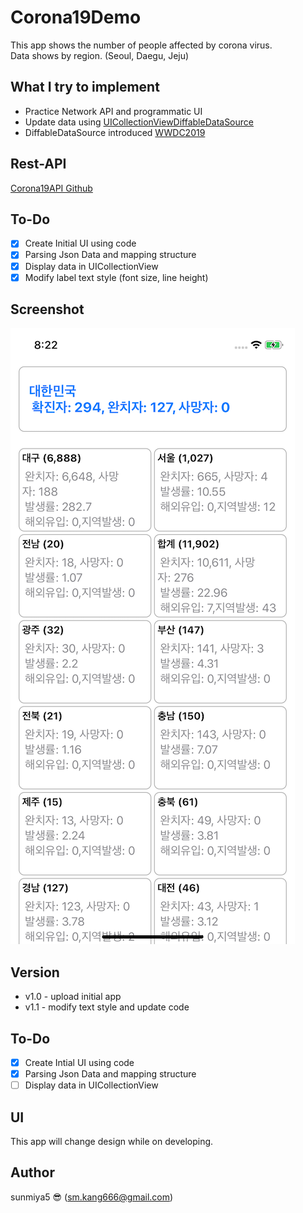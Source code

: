 # Corona19Demo
This app shows the number of people affected by corona virus.</br>
Data shows by region. (Seoul, Daegu, Jeju)

## What I try to implement 
- Practice Network API and programmatic UI
- Update data using [UICollectionViewDiffableDataSource](https://developer.apple.com/documentation/uikit/uicollectionviewdiffabledatasource)</br>
- DiffableDataSource introduced [WWDC2019](https://developer.apple.com/videos/play/wwdc2019/220/)

## Rest-API
[Corona19API Github](https://github.com/dhlife09/Corona-19-API)

## To-Do
- [X] Create Initial UI using code
- [X] Parsing Json Data and mapping structure 
- [X] Display data in UICollectionView
- [X] Modify label text style (font size, line height)

## Screenshot
![CoronaDemo19Screenshot.png](img/CoronaDemo19Screenshot.png)

## Version 
- v1.0 - upload initial app
- v1.1 - modify text style and update code

## To-Do
- [X] Create Intial UI using code
- [X] Parsing Json Data and mapping structure 
- [ ] Display data in UICollectionView

## UI 
This app will change design while on developing.

## Author
sunmiya5 😎 (sm.kang666@gmail.com)
